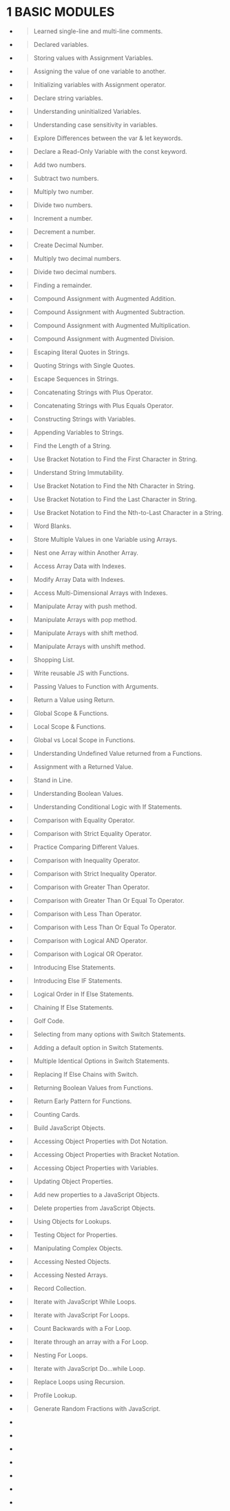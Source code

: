 # 1 BASIC MODULES

- > Learned single-line and multi-line comments.
- > Declared variables.
- > Storing values with Assignment Variables.
- > Assigning the value of one variable to another.
- > Initializing variables with Assignment operator.
- > Declare string variables.
- > Understanding uninitialized Variables.
- > Understanding case sensitivity in variables.
- > Explore Differences between the var & let keywords.
- > Declare a Read-Only Variable with the const keyword.
- > Add two numbers.
- > Subtract two numbers.
- > Multiply two number.
- > Divide two numbers.
- > Increment a number.
- > Decrement a number.
- > Create Decimal Number.
- > Multiply two decimal numbers.
- > Divide two decimal numbers.
- > Finding a remainder.
- > Compound Assignment with Augmented Addition.
- > Compound Assignment with Augmented Subtraction.
- > Compound Assignment with Augmented Multiplication.
- > Compound Assignment with Augmented Division.
- > Escaping literal Quotes in Strings.
- > Quoting Strings with Single Quotes.
- > Escape Sequences in Strings.
- > Concatenating Strings with Plus Operator.
- > Concatenating Strings with Plus Equals Operator.
- > Constructing Strings with Variables.
- > Appending Variables to Strings.
- > Find the Length of a String.
- > Use Bracket Notation to Find the First Character in String.
- > Understand String Immutability.
- > Use Bracket Notation to Find the Nth Character in String.
- > Use Bracket Notation to Find the Last Character in String.
- > Use Bracket Notation to Find the Nth-to-Last Character in a String.
- > Word Blanks.
- > Store Multiple Values in one Variable using Arrays.
- > Nest one Array within Another Array.
- > Access Array Data with Indexes.
- > Modify Array Data with Indexes.
- > Access Multi-Dimensional Arrays with Indexes.
- > Manipulate Array with push method.
- > Manipulate Arrays with pop method.
- > Manipulate Arrays with shift method.
- > Manipulate Arrays with unshift method.
- > Shopping List.
- > Write reusable JS with Functions.
- > Passing Values to Function with Arguments.
- > Return a Value using Return.
- > Global Scope & Functions.
- > Local Scope & Functions.
- > Global vs Local Scope in Functions.
- > Understanding Undefined Value returned from a Functions.
- > Assignment with a Returned Value.
- > Stand in Line.
- > Understanding Boolean Values.
- > Understanding Conditional Logic with If Statements.
- > Comparison with Equality Operator.
- > Comparison with Strict Equality Operator.
- > Practice Comparing Different Values.
- > Comparison with Inequality Operator.
- > Comparison with Strict Inequality Operator.
- > Comparison with Greater Than Operator.
- > Comparison with Greater Than Or Equal To Operator.
- > Comparison with Less Than Operator.
- > Comparison with Less Than Or Equal To Operator.
- > Comparison with Logical AND Operator.
- > Comparison with Logical OR Operator.
- > Introducing Else Statements.
- > Introducing Else IF Statements.
- > Logical Order in If Else Statements.
- > Chaining If Else Statements.
- > Golf Code.
- > Selecting from many options with Switch Statements.
- > Adding a default option in Switch Statements.
- > Multiple Identical Options in Switch Statements.
- > Replacing If Else Chains with Switch.
- > Returning Boolean Values from Functions.
- > Return Early Pattern for Functions.
- > Counting Cards.
- > Build JavaScript Objects.
- > Accessing Object Properties with Dot Notation.
- > Accessing Object Properties with Bracket Notation.
- > Accessing Object Properties with Variables.
- > Updating Object Properties.
- > Add new properties to a JavaScript Objects.
- > Delete properties from JavaScript Objects.
- > Using Objects for Lookups.
- > Testing Object for Properties.
- > Manipulating Complex Objects.
- > Accessing Nested Objects.
- > Accessing Nested Arrays.
- > Record Collection.
- > Iterate with JavaScript While Loops.
- > Iterate with JavaScript For Loops.
- > Count Backwards with a For Loop.
- > Iterate through an array with a For Loop.
- > Nesting For Loops.
- > Iterate with JavaScript Do...while Loop.
- > Replace Loops using Recursion.
- > Profile Lookup.
- > Generate Random Fractions with JavaScript.
- > 
- > 
- > 
- > 
- > 
- > 
- > 